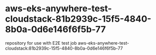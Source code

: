 # aws-eks-anywhere-test-cloudstack-81b2939c-15f5-4840-8b0a-0d6e146f6f5b-77
repository for use with E2E test job aws-eks-anywhere-test-cloudstack:81b2939c-15f5-4840-8b0a-0d6e146f6f5b-77
